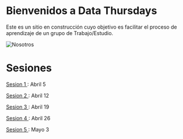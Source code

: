 # Bienvenidos a Data Thursdays

Este es un sitio en construcción cuyo objetivo es facilitar el proceso de aprendizaje de un grupo de Trabajo/Estudio.

![Nosotros](aux/5.jepg)

# Sesiones

[Sesion 1 ](/sesiones/3.md) : Abril 5

[Sesion 2 ](/sesiones/3.md) : Abril 12

[Sesion 3 ](/sesiones/3.md) : Abril 19

[Sesion 4 ](/sesiones/3.md) : Abril 26

[Sesion 5 ](/sesiones/3.md) : Mayo 3

